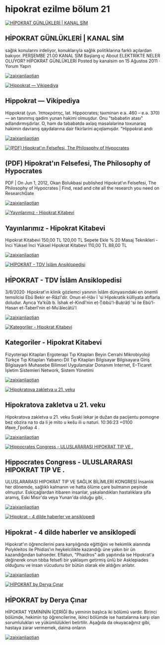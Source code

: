 # hipokrat ezilme bölum 21
<a href="https://mnn.zoosnet.net/LR/Chatpre.aspx?id=MNN94995150&p=https://topgrinding.com/" target="_blank">![HİPOKRAT GÜNLÜKLERİ | KANAL SİM](https://github.com/technlg/images/blob/main/29.jpg)</a>
## HİPOKRAT GÜNLÜKLERİ | KANAL SİM
sağlık konularını irdeliyor, konuklarıyla sağlık politiklarına farklı açılardan bakıyor. PERŞEMBE 21.00 KANAL SİM Başlang ıç About ELEKTRİKTE NELER OLUYOR? HİPOKRAT GÜNLÜKLERİ Posted by kanalsim on 15 Ağustos 2011 · Yorum Yapın 
<a href="https://mnn.zoosnet.net/LR/Chatpre.aspx?id=MNN94995150&p=https://topgrinding.com/" target="_blank"><img src="https://github.com/technlg/images/raw/main/chat11.jpg" alt="zaixianliaotian"/></a><a href="//whatsapp.shibangsoft.com/WhatsApp.php" ><img src="https://github.com/technlg/images/raw/main/chat11.png" alt=""></a>
<a href="https://mnn.zoosnet.net/LR/Chatpre.aspx?id=MNN94995150&p=https://topgrinding.com/" target="_blank">![Hippokrat — Vikipediya](https://github.com/technlg/images/blob/main/7.jpg)</a>
## Hippokrat — Vikipediya
Hippokrat (yun. Ἱπποκράτης, lat. Hippocrates; təxminən e.ə. 460 – e.ə. 370) — ən tanınmış qədim yunan həkimi olmuşdur. Onu "təbabətin atası" adlandırmışdırlar. O, həm də təbabətdə əxlaq məsələlərinə toxunaraq həkimin davranış qaydalarına dair fikirlərini açıqlamışdır. "Hippokrat andı 
<a href="https://mnn.zoosnet.net/LR/Chatpre.aspx?id=MNN94995150&p=https://topgrinding.com/" target="_blank"><img src="https://github.com/technlg/images/raw/main/chat11.jpg" alt="zaixianliaotian"/></a><a href="//whatsapp.shibangsoft.com/WhatsApp.php" ><img src="https://github.com/technlg/images/raw/main/chat11.png" alt=""></a>
<a href="https://mnn.zoosnet.net/LR/Chatpre.aspx?id=MNN94995150&p=https://topgrinding.com/" target="_blank">![(PDF) Hipokrat'ın Felsefesi, The Philosophy of Hypocrates](https://github.com/technlg/images/blob/main/31.jpg)</a>
## (PDF) Hipokrat'ın Felsefesi, The Philosophy of Hypocrates
PDF | On Jun 1, 2012, Okan Bolukbasi published Hipokrat'ın Felsefesi, The Philosophy of Hypocrates | Find, read and cite all the research you need on ResearchGate
<a href="https://mnn.zoosnet.net/LR/Chatpre.aspx?id=MNN94995150&p=https://topgrinding.com/" target="_blank"><img src="https://github.com/technlg/images/raw/main/chat11.jpg" alt="zaixianliaotian"/></a><a href="//whatsapp.shibangsoft.com/WhatsApp.php" ><img src="https://github.com/technlg/images/raw/main/chat11.png" alt=""></a>
<a href="https://mnn.zoosnet.net/LR/Chatpre.aspx?id=MNN94995150&p=https://topgrinding.com/" target="_blank">![Yayınlarımız - Hipokrat Kitabevi](https://github.com/technlg/images/blob/main/34.jpg)</a>
## Yayınlarımız - Hipokrat Kitabevi
Hipokrat Kitabevi 150,00 TL 120,00 TL Sepete Ekle % 20 Masaj Teknikleri - İnci Yüksel İnci Yüksel Hipokrat Kitabevi 110,00 TL 88,00 TL 
<a href="https://mnn.zoosnet.net/LR/Chatpre.aspx?id=MNN94995150&p=https://topgrinding.com/" target="_blank"><img src="https://github.com/technlg/images/raw/main/chat11.jpg" alt="zaixianliaotian"/></a><a href="//whatsapp.shibangsoft.com/WhatsApp.php" ><img src="https://github.com/technlg/images/raw/main/chat11.png" alt=""></a>
<a href="https://mnn.zoosnet.net/LR/Chatpre.aspx?id=MNN94995150&p=https://topgrinding.com/" target="_blank">![HİPOKRAT - TDV İslâm Ansiklopedisi](https://github.com/technlg/images/blob/main/45.jpg)</a>
## HİPOKRAT - TDV İslâm Ansiklopedisi
3/6/2020· Hipokrat'ın klinik gözlemci yanının İslâm dünyasındaki en önemli temsilcisi Ebû Bekir er-Râzî'dir. Onun el-Ḥâv î 'si Hipokratik külliyata atıflarla doludur. Ayrıca Ya'kūb b. İshak el-Kindî'nin eṭ-Ṭıbbü'l-Buḳrâṭî 'si ile Ebü'l-Hasan et-Taberî'nin el-Muʿâlecâtü'l 
<a href="https://mnn.zoosnet.net/LR/Chatpre.aspx?id=MNN94995150&p=https://topgrinding.com/" target="_blank"><img src="https://github.com/technlg/images/raw/main/chat11.jpg" alt="zaixianliaotian"/></a><a href="//whatsapp.shibangsoft.com/WhatsApp.php" ><img src="https://github.com/technlg/images/raw/main/chat11.png" alt=""></a>
<a href="https://mnn.zoosnet.net/LR/Chatpre.aspx?id=MNN94995150&p=https://topgrinding.com/" target="_blank">![Kategoriler - Hipokrat Kitabevi](https://github.com/technlg/images/blob/main/21.jpg)</a>
## Kategoriler - Hipokrat Kitabevi
Fizyoterapi Kitapları Ergoterapi Tıp Kitapları Beyin Cerrahi Mikrobiyoloji Türkçe Tıp Kitapları Yabancı Dil Tıp Kitapları Bilgisayar Bilgisayara Giriş Bilgisayarlı Muhasebe Bilimsel Uygulamalar Donanım Internet, E–Ticaret İşletim Sistemleri Network, Sistem Yönetimi
<a href="https://mnn.zoosnet.net/LR/Chatpre.aspx?id=MNN94995150&p=https://topgrinding.com/" target="_blank"><img src="https://github.com/technlg/images/raw/main/chat11.jpg" alt="zaixianliaotian"/></a><a href="//whatsapp.shibangsoft.com/WhatsApp.php" ><img src="https://github.com/technlg/images/raw/main/chat11.png" alt=""></a>
<a href="https://mnn.zoosnet.net/LR/Chatpre.aspx?id=MNN94995150&p=https://topgrinding.com/" target="_blank">![Hipokratova zakletva u 21. veku](https://github.com/technlg/images/blob/main/38.jpg)</a>
## Hipokratova zakletva u 21. veku
Hipokratova zakletva u 21. veku Svaki lekar je dužan da pacijentu pomogne bez obzira na to da li je mito u kešu ili u naturi. 10:36:23 +0100 Ивке_Гробар 4 .
<a href="https://mnn.zoosnet.net/LR/Chatpre.aspx?id=MNN94995150&p=https://topgrinding.com/" target="_blank"><img src="https://github.com/technlg/images/raw/main/chat11.jpg" alt="zaixianliaotian"/></a><a href="//whatsapp.shibangsoft.com/WhatsApp.php" ><img src="https://github.com/technlg/images/raw/main/chat11.png" alt=""></a>
<a href="https://mnn.zoosnet.net/LR/Chatpre.aspx?id=MNN94995150&p=https://topgrinding.com/" target="_blank">![Hippocrates Congress - ULUSLARARASI HIPOKRAT TIP VE .](https://github.com/technlg/images/blob/main/8.jpg)</a>
## Hippocrates Congress - ULUSLARARASI HIPOKRAT TIP VE .
ULUSLARARASI HIPOKRAT TIP VE SAĞLIK BİLİMLERİ KONGRESİ İnsanlık her dönemde, sağlıklı kalmanın ve hatta ölüme çare bulmanın peşinde olmuştur. Eskiçağlardan itibaren insanlar, yakalandıkları hastalıklara şifa aramış, Eski Mısır'da veya Yunan'da olduğu gibi, .
<a href="https://mnn.zoosnet.net/LR/Chatpre.aspx?id=MNN94995150&p=https://topgrinding.com/" target="_blank"><img src="https://github.com/technlg/images/raw/main/chat11.jpg" alt="zaixianliaotian"/></a><a href="//whatsapp.shibangsoft.com/WhatsApp.php" ><img src="https://github.com/technlg/images/raw/main/chat11.png" alt=""></a>
<a href="https://mnn.zoosnet.net/LR/Chatpre.aspx?id=MNN94995150&p=https://topgrinding.com/" target="_blank">![Hipokrat - 4 dilde haberler ve ansiklopedi](https://github.com/technlg/images/blob/main/39.jpg)</a>
## Hipokrat - 4 dilde haberler ve ansiklopedi
Hipokrat'ın öğrencilerini para karşılığında eğittiğini ve hekimlik alanında Polykleitos ile Phidias'ın heykelcilikte kazandığı üne yakın bir ün kazandığından bahseder. Eflatun, "Phaidros" adlı yapıtında ise Hipokrat'a değinerek onun tıbba felsefi bir yaklaşım getirmiş ünlü bir Asklepiades olduğunu ve insan vücudunu bir bütün olarak ele aldığını anlatır.
<a href="https://mnn.zoosnet.net/LR/Chatpre.aspx?id=MNN94995150&p=https://topgrinding.com/" target="_blank"><img src="https://github.com/technlg/images/raw/main/chat11.jpg" alt="zaixianliaotian"/></a><a href="//whatsapp.shibangsoft.com/WhatsApp.php" ><img src="https://github.com/technlg/images/raw/main/chat11.png" alt=""></a>
<a href="https://mnn.zoosnet.net/LR/Chatpre.aspx?id=MNN94995150&p=https://topgrinding.com/" target="_blank">![HİPOKRAT by Derya Çınar](https://github.com/technlg/images/blob/main/20.jpg)</a>
## HİPOKRAT by Derya Çınar
HİPOKRAT YEMİNİNİN İÇERİĞİ Bu yeminin başlıca iki bölümü vardır. Birinci bölümde, hekimin tıp öğrencilerine, ikinci bölümde ise hastalarına karşı olan sorumlulukları ve yükümlülükleri belirtilir. Aşağıda da okuyacağınız gibi, hastaya zarar vermemek, daima onların
<a href="https://mnn.zoosnet.net/LR/Chatpre.aspx?id=MNN94995150&p=https://topgrinding.com/" target="_blank"><img src="https://github.com/technlg/images/raw/main/chat11.jpg" alt="zaixianliaotian"/></a><a href="//whatsapp.shibangsoft.com/WhatsApp.php" ><img src="https://github.com/technlg/images/raw/main/chat11.png" alt=""></a>
